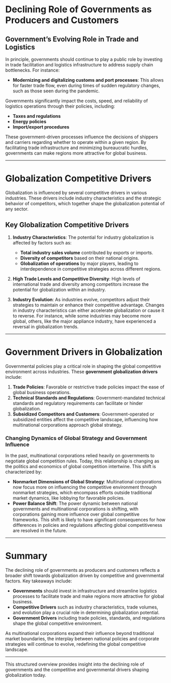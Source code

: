 # Declining Role of Governments as Producers and Customers

## Government’s Evolving Role in Trade and Logistics

In principle, governments should continue to play a public role by investing in trade facilitation and logistics infrastructure to address supply chain bottlenecks. For instance:

- **Modernizing and digitalizing customs and port processes**: This allows for faster trade flow, even during times of sudden regulatory changes, such as those seen during the pandemic.

Governments significantly impact the costs, speed, and reliability of logistics operations through their policies, including:

- **Taxes and regulations**
- **Energy policies**
- **Import/export procedures**

These government-driven processes influence the decisions of shippers and carriers regarding whether to operate within a given region. By facilitating trade infrastructure and minimizing bureaucratic hurdles, governments can make regions more attractive for global business.

---

# Globalization Competitive Drivers

Globalization is influenced by several competitive drivers in various industries. These drivers include industry characteristics and the strategic behavior of competitors, which together shape the globalization potential of any sector.

## Key Globalization Competitive Drivers

1. **Industry Characteristics**: The potential for industry globalization is affected by factors such as:
   - **Total industry sales volume** contributed by exports or imports.
   - **Diversity of competitors** based on their national origins.
   - **Globalization of operations** by major players, leading to interdependence in competitive strategies across different regions.

2. **High Trade Levels and Competitive Diversity**: High levels of international trade and diversity among competitors increase the potential for globalization within an industry.

3. **Industry Evolution**: As industries evolve, competitors adjust their strategies to maintain or enhance their competitive advantage. Changes in industry characteristics can either accelerate globalization or cause it to reverse. For instance, while some industries may become more global, others, like the major appliance industry, have experienced a reversal in globalization trends.

---

# Government Drivers in Globalization

Governmental policies play a critical role in shaping the global competitive environment across industries. These **government globalization drivers** include:

1. **Trade Policies**: Favorable or restrictive trade policies impact the ease of global business operations.
2. **Technical Standards and Regulations**: Government-mandated technical standards and regulatory requirements can facilitate or hinder globalization.
3. **Subsidized Competitors and Customers**: Government-operated or subsidized entities affect the competitive landscape, influencing how multinational corporations approach global strategy.

### Changing Dynamics of Global Strategy and Government Influence

In the past, multinational corporations relied heavily on governments to negotiate global competition rules. Today, this relationship is changing as the politics and economics of global competition intertwine. This shift is characterized by:

- **Nonmarket Dimensions of Global Strategy**: Multinational corporations now focus more on influencing the competitive environment through nonmarket strategies, which encompass efforts outside traditional market dynamics, like lobbying for favorable policies.
- **Power Balance Shift**: The power dynamic between national governments and multinational corporations is shifting, with corporations gaining more influence over global competitive frameworks. This shift is likely to have significant consequences for how differences in policies and regulations affecting global competitiveness are resolved in the future.

---

# Summary

The declining role of governments as producers and customers reflects a broader shift towards globalization driven by competitive and governmental factors. Key takeaways include:

- **Governments** should invest in infrastructure and streamline logistics processes to facilitate trade and make regions more attractive for global business.
- **Competitive Drivers** such as industry characteristics, trade volumes, and evolution play a crucial role in determining globalization potential.
- **Government Drivers** including trade policies, standards, and regulations shape the global competitive environment.

As multinational corporations expand their influence beyond traditional market boundaries, the interplay between national policies and corporate strategies will continue to evolve, redefining the global competitive landscape.

---

This structured overview provides insight into the declining role of governments and the competitive and governmental drivers shaping globalization today.
